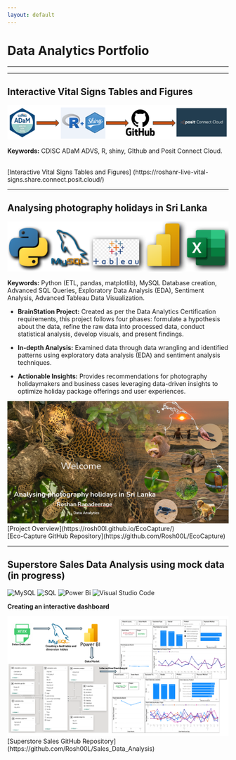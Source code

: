 ```yaml
---
layout: default
---
```


# Data Analytics Portfolio
---
---

## Interactive Vital Signs Tables and Figures

<img src="assets/img/ADaM to posit.png?raw=true"/>


**Keywords:** CDISC ADaM ADVS, R, shiny, GIthub and Posit Connect Cloud.

<br>
[Interactive Vital Signs Tables and Figures] (https://roshanr-live-vital-signs.share.connect.posit.cloud/)
<br>

---
## Analysing photography holidays in Sri Lanka

<img src="assets/img/Tools.png?raw=true"/>

**Keywords:** Python (ETL, pandas, matplotlib), MySQL Database creation, Advanced SQL Queries, Exploratory Data Analysis (EDA), Sentiment Analysis, Advanced Tableau Data Visualization.

* **BrainStation Project:** Created as per the Data Analytics Certification requirements, this project follows four phases: formulate a hypothesis about the data, refine the raw data into processed data, conduct statistical analysis, develop visuals, and present findings.

* **In-depth Analysis:** Examined data through data wrangling and identified patterns using exploratory data analysis (EDA) and sentiment analysis techniques.

* **Actionable Insights:** Provides recommendations for photography holidaymakers and business cases leveraging data-driven insights to optimize holiday package offerings and user experiences.

<img src="assets/img/PhotoHolidayP1.png?raw=true"/>

<br>
[Project Overview](https://rosh00l.github.io/EcoCapture/)
<br>
[Eco-Capture GitHub Repository](https://github.com/Rosh00L/EcoCapture)

---

## Superstore Sales Data Analysis using mock data (in progress)
![MySQL](https://img.shields.io/badge/mysql-4479A1.svg?style=flat&logo=mysql&logoColor=white)
![SQL](https://img.shields.io/badge/SQL-217346?style=flat&logo=microsoft-sql&logoColor=white) 
![Power Bi](https://img.shields.io/badge/power_bi-F2C811?style=flat&logo=powerbi&logoColor=black)
![Visual Studio Code](https://custom-icon-badges.demolab.com/badge/Visual%20Studio%20Code-0078d7.svg?logo=vsc&logoColor=white)

**Creating an interactive dashboard**

<img src="assets/img/Superstore Sales Data Analysis.png?raw=true"/>


<br>
[Superstore Sales GitHub Repository](https://github.com/Rosh00L/Sales_Data_Analysis)
